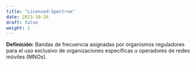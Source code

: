 ```yaml
---
title: "Licensed-Spectrum"
date: 2023-10-26
draft: false
weight: 1
---
```


**Definición:** Bandas de frecuencia asignadas por organismos reguladores para el uso exclusivo de organizaciones específicas u operadores de redes móviles (MNOs).
